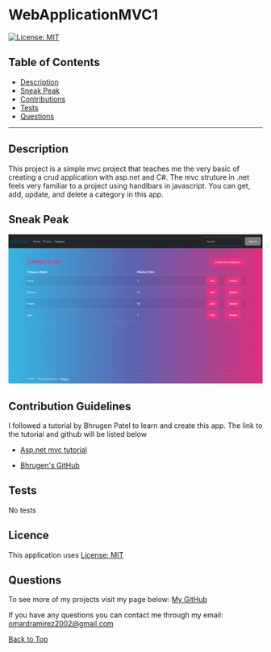 # WebApplicationMVC1
[![License: MIT](https://img.shields.io/badge/License-MIT-yellow.svg)](https://opensource.org/licenses/MIT)

## Table of Contents
 
* [Description](#Description "Goto Description")
* [Sneak Peak](#Sneak-peak "Goto Sneak Peak")
* [Contributions](#Contribution-guidelines "Goto Contributions")
* [Tests](#Tests "Goto Tests")
* [Questions](#Questions "Goto Questions")
- - - -


## Description

This project is a simple mvc project that teaches me the very basic of creating a crud application with asp.net and C#. The mvc struture in .net feels very familiar to a project using handlbars in javascript. You can get, add, update, and delete a category in this app.


## Sneak Peak

![picture of website](./WebApplication1/wwwroot/pictures/MainPage.png)
<br>

## Contribution Guidelines

I followed a tutorial by Bhrugen Patel to learn and create this app. The link to the tutorial and github will be listed below

* [Asp.net mvc tutorial](https://www.youtube.com/watch?v=hZ1DASYd9rk&t=6258s)

* [Bhrugen's GitHub](https://github.com/bhrugen)



## Tests

No tests


## Licence

This application uses [License: MIT](https://opensource.org/licenses/MIT)


## Questions

To see more of my projects visit my page below:
[My GitHub](https://github.com/BossyLemon0)

If you have any questions you can contact me through my email:
omardramirez2002@gmail.com

[Back to Top](#WebApplicationMVC1 "Goto top")
